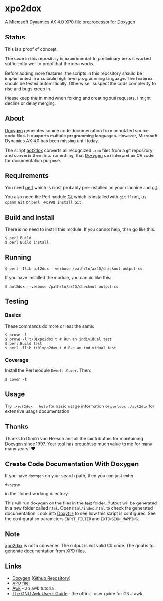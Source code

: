 # xpo2dox

A Microsoft Dynamics AX 4.0 [XPO file](https://docs.microsoft.com/en-us/dynamicsax-2012/developer/how-to-export-application-objects-by-using-the-aot?redirectedfrom=MSDN) preprocessor for [Doxygen](https://www.doxygen.nl/helpers.html)

## Status

This is a proof of concept.

The code in this repository is experimental. In preliminary tests it worked sufficiently well to proof that the idea works.

Before adding more features, the scripts in this repository should be implemented in a suitable high level programming language. The features should be tested automatically. Otherwise I suspect the code complexity to rise and bugs creep in.

Please keep this in mind when forking and creating pull requests. I might decline or delay merging.

## About

[Doxygen](https://www.doxygen.nl) generates source code documentation from annotated source code files. It supports multiple programming languages. However, Microsoft Dynamics AX 4.0 has been missing until today.

The script [aot2dox](aot2dox) converts all recognized `.xpo` files from a git
repository and converts them into something, that [Doxygen](https://www.doxygen.nl) can interpret as C# code for documentation purpose.

## Requirements

You need [perl](https://www.perl.org/) which is most probably pre-installed
on your machine and [git](https://git-scm.com/).

You also need the Perl module [Git](https://metacpan.org/pod/Git) which is
installed with `git`. If not, try `cpanm Git` or `perl -MCPAN install Git`.

## Build and Install

There is no need to install this module. If you cannot help, then go like this:

```shell
$ perl Build
$ perl Build install
```

## Running

```shell
$ perl -Ilib aot2dox --verbose /path/to/ax40/checkout output-cs
```

If you have installed the module, you can do like this:

```shell
$ aot2dox --verbose /path/to/ax40/checkout output-cs
```

## Testing

### Basics

These commands do more or less the same:

```shell
$ prove -l
$ prove -l t/01xpo2dox.t # Run an individual test
$ perl Build test
$ perl -Ilib t/01xpo2dox.t # Run an individual test
```

### Coverage

Install the Perl module `Devel::Cover`.  Then:

```shell
$ cover -t
```

## Usage

Try `./aot2dox --help` for basic usage information or `perldoc ./aot2dox`
for extensive usage documentation.

## Thanks

Thanks to Dimitri van Heesch and all the contributors for maintaining [Doxygen](https://www.doxygen.nl) since 1997. Your tool has brought so much value to me for many many years! ❤️

## Create Code Documentation With Doxygen

If you have `doxygen` on your search path, then you can just enter

```shell
doxygen
```

in the cloned working directory.

This will run doxygen on the files in the [test](test) folder. Output will be generated in a new folder called `html`. Open `html/index.html` to check the generated documentation. Look into [Doxyfile](Doxyfile) to see how this script is configured. See the configuration parameters `INPUT_FILTER` and `EXTENSION_MAPPING`.

## Note

[xpo2dox](xpo2dox) is not a converter. The output is not valid C# code. The goal is to generate documentation from XPO files.

## Links

- [Doxygen](https://www.doxygen.nl) ([Github Repository](https://github.com/doxygen/doxygen))
- [XPO file](https://docs.microsoft.com/en-us/dynamicsax-2012/developer/how-to-export-application-objects-by-using-the-aot?redirectedfrom=MSDN)
- [Awk](https://www.grymoire.com/Unix/Awk.html) - an awk tutorial.
- [The GNU Awk User’s Guide](https://www.gnu.org/software/gawk/manual/gawk.html) - the official user guide for GNU awk.
